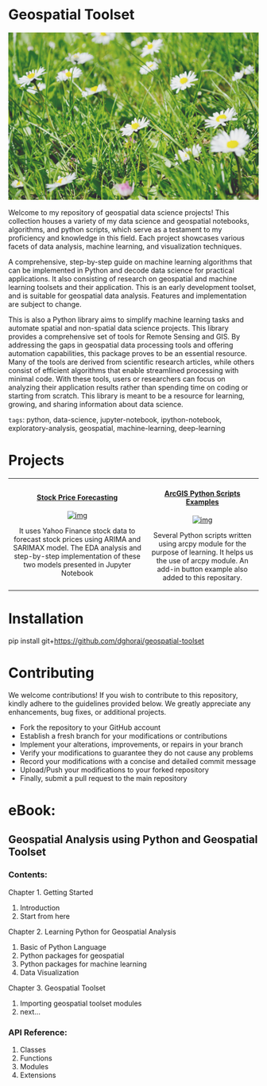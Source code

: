 # Geospatial Toolset
![Flowers](/static/image/daisies.jpg)

Welcome to my repository of geospatial data science projects! This collection houses a variety of my data science and geospatial notebooks, algorithms, and python scripts, which serve as a testament to my proficiency and knowledge in this field. Each project showcases various facets of data analysis, machine learning, and visualization techniques.

A comprehensive, step-by-step guide on machine learning algorithms that can be implemented in Python and decode data science for practical applications. It also consisting of research on geospatial and machine learning toolsets and their application. This is an early development toolset, and is suitable for geospatial data analysis. Features and implementation are subject to change. 

This is also a Python library aims to simplify machine learning tasks and automate spatial and non-spatial data science projects. This library provides a comprehensive set of tools for Remote Sensing and GIS. By addressing the gaps in geospatial data processing tools and offering automation capabilities, this package proves to be an essential resource. Many of the tools are derived from scientific research articles, while others consist of efficient algorithms that enable streamlined processing with minimal code. With these tools, users or researchers can focus on analyzing their application results rather than spending time on coding or starting from scratch. This library is meant to be a resource for learning, growing, and sharing information about data science.

```tags```: python, data-science, jupyter-notebook, ipython-notebook, exploratory-analysis, geospatial, machine-learning, deep-learning


# Projects

<table>
  <tbody align="center">
    <tr>
      <td>
        <a href="stock_price_forecasting.ipynb" target="_blank">
          <h4>Stock Price Forecasting</h4>
          <img width="300" alt="img" src="static/image/candlestick_chart.png" loading="lazy">
        </a>
        <p>It uses Yahoo Finance stock data to forecast stock prices using ARIMA and SARIMAX model. The EDA analysis and step-by-step implementation of these two models presented in Jupyter Notebook</p>
      </td>
      <td >
        <a href="" target="_blank">
          <h4>ArcGIS Python Scripts Examples</h4>
          <img width="300" alt="img" src="static/image/arcpy.jpg" loading="lazy">
        </a>
        <p>Several Python scripts written using arcpy module for the purpose of learning. It helps us the use of arcpy module. An add-in button example also added to this repositary.</p>
      </td>
    </tr>
  </tbody>
</table>


# Installation

pip install git+https://github.com/dghorai/geospatial-toolset

# Contributing
We welcome contributions! If you wish to contribute to this repository, kindly adhere to the guidelines provided below. We greatly appreciate any enhancements, bug fixes, or additional projects.

- Fork the repository to your GitHub account
- Establish a fresh branch for your modifications or contributions
- Implement your alterations, improvements, or repairs in your branch
- Verify your modifications to guarantee they do not cause any problems
- Record your modifications with a concise and detailed commit message
- Upload/Push your modifications to your forked repository
- Finally, submit a pull request to the main repository


# eBook:
## Geospatial Analysis using Python and Geospatial Toolset

### Contents:

Chapter 1. Getting Started
1. Introduction
2. Start from here

Chapter 2. Learning Python for Geospatial Analysis
1. Basic of Python Language
2. Python packages for geospatial
3. Python packages for machine learning
4. Data Visualization

Chapter 3. Geospatial Toolset
1. Importing geospatial toolset modules
2. next...

### API Reference:
1. Classes
2. Functions
3. Modules
4. Extensions
